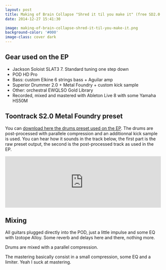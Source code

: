 ```yaml
---
layout: post
title: Making of Brain Collapse "Shred it til you make it" (free SD2.0 preset)
date: 2014-12-27 15:41:30

image: making-of-brain-collapse-shred-it-til-you-make-it.png
background-color: '#000'
image-class: cover dark
---
```


## Gear used on the EP

- Jackson Soloist SLAT3 7. Standard tuning one step down
- POD HD Pro
- Bass: custom Elkine 6 strings bass + Aguilar amp
- Superior Drummer 2.0 + Metal Foundry + custom kick sample
- Other: orchestral EWQLSO Gold Library
- Recorded, mixed and mastered with Ableton Live 8 with some Yamaha HS50M

## Toontrack S2.0 Metal Foundry preset

You can <a href="https://dl.dropboxusercontent.com/u/14406308/Brain-Collapse-shred-it-til-you-make-it-SD2.0-preset.s20?dl=1">download here the drums preset used on the EP</a>. The drums are post-processed with parallele compression and an additionnal kick sample is used.
You can hear how it sounds in the track below, the first part is the raw preset output, the second is the post-processed track as used in the EP.

<iframe width="100%" height="166" scrolling="no" frameborder="no" src="https://w.soundcloud.com/player/?url=https%3A//api.soundcloud.com/tracks/183377696%3Fsecret_token%3Ds-RVZEm&amp;color=ff5500&amp;auto_play=false&amp;hide_related=false&amp;show_comments=true&amp;show_user=true&amp;show_reposts=false"></iframe>

## Mixing

All guitars plugged directly into the POD, just a little impulse and some EQ with Izotope Alloy. Some reverb and delays here and there, nothing more.

Drums are mixed with a parallel compression.

The mastering basically consist in a small compression, some EQ and a limiter. Yeah I suck at mastering.
